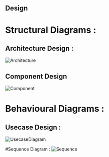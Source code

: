 ## Design

# Structural Diagrams :

## Architecture Design :
![Architecture](https://github.com/260315/MiniProject_LTTS/blob/master/2_Design/Architecture.png)

## Component Design
![Component](https://github.com/260315/MiniProject_LTTS/blob/master/2_Design/ComponentDiag.png)


# Behavioural Diagrams :

## Usecase Design :
![UsecaseDiagram](https://github.com/260315/MiniProject_LTTS/blob/master/2_Design/Workspace.png)


#Sequence Diagram :
![Sequence](https://github.com/260315/MiniProject_LTTS/blob/master/2_Design/SequenceDiag.png)
